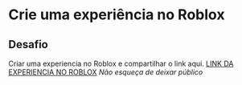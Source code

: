 # Crie uma experiência no Roblox

## Desafio
Criar uma experiencia no Roblox e compartilhar o link aqui.
[LINK DA EXPERIENCIA NO ROBLOX]()
*Não esqueça de deixar público*